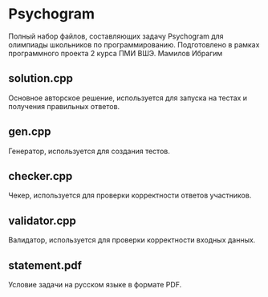 # Psychogram

Полный набор файлов, составляющих задачу Psychogram для олимпиады школьников по программированию.
Подготовлено в рамках программного проекта 2 курса ПМИ ВШЭ.
Мамилов Ибрагим 

## solution.cpp 
Основное авторское решение, используется для запуска на тестах и получения правильных ответов.

## gen.cpp
Генератор, используется для создания тестов.

## checker.cpp
Чекер, используется для проверки корректности ответов участников.

## validator.cpp
Валидатор, используется для проверки корректности входных данных.

## statement.pdf
Условие задачи на русском языке в формате PDF.
